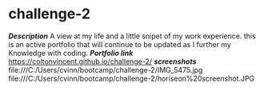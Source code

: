 # challenge-2
***Description***
A view at my life and a little snipet of my work experience.
this is an active portfolio that will continue to be updated as I further my Knowledge with coding.
***Portfolio link***
https://coltonvincent.github.io/challenge-2/
***screenshots***
file:///C:/Users/cvinn/bootcamp/challenge-2/IMG_5475.jpg
file:///C:/Users/cvinn/bootcamp/challenge-2/horiseon%20screenshot.JPG